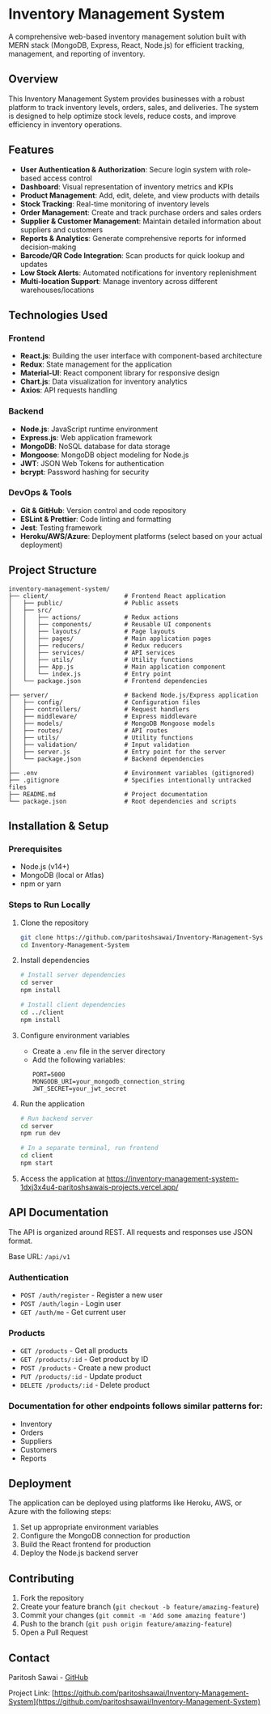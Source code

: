 # Inventory Management System

A comprehensive web-based inventory management solution built with MERN stack (MongoDB, Express, React, Node.js) for efficient tracking, management, and reporting of inventory.

## Overview

This Inventory Management System provides businesses with a robust platform to track inventory levels, orders, sales, and deliveries. The system is designed to help optimize stock levels, reduce costs, and improve efficiency in inventory operations.

## Features

- **User Authentication & Authorization**: Secure login system with role-based access control
- **Dashboard**: Visual representation of inventory metrics and KPIs
- **Product Management**: Add, edit, delete, and view products with details
- **Stock Tracking**: Real-time monitoring of inventory levels
- **Order Management**: Create and track purchase orders and sales orders
- **Supplier & Customer Management**: Maintain detailed information about suppliers and customers
- **Reports & Analytics**: Generate comprehensive reports for informed decision-making
- **Barcode/QR Code Integration**: Scan products for quick lookup and updates
- **Low Stock Alerts**: Automated notifications for inventory replenishment
- **Multi-location Support**: Manage inventory across different warehouses/locations

## Technologies Used

### Frontend
- **React.js**: Building the user interface with component-based architecture
- **Redux**: State management for the application
- **Material-UI**: React component library for responsive design
- **Chart.js**: Data visualization for inventory analytics
- **Axios**: API requests handling

### Backend
- **Node.js**: JavaScript runtime environment
- **Express.js**: Web application framework
- **MongoDB**: NoSQL database for data storage
- **Mongoose**: MongoDB object modeling for Node.js
- **JWT**: JSON Web Tokens for authentication
- **bcrypt**: Password hashing for security

### DevOps & Tools
- **Git & GitHub**: Version control and code repository
- **ESLint & Prettier**: Code linting and formatting
- **Jest**: Testing framework
- **Heroku/AWS/Azure**: Deployment platforms (select based on your actual deployment)

## Project Structure

```
inventory-management-system/
├── client/                     # Frontend React application
│   ├── public/                 # Public assets
│   ├── src/
│   │   ├── actions/            # Redux actions
│   │   ├── components/         # Reusable UI components
│   │   ├── layouts/            # Page layouts
│   │   ├── pages/              # Main application pages
│   │   ├── reducers/           # Redux reducers
│   │   ├── services/           # API services
│   │   ├── utils/              # Utility functions
│   │   ├── App.js              # Main application component
│   │   └── index.js            # Entry point
│   └── package.json            # Frontend dependencies
│
├── server/                     # Backend Node.js/Express application
│   ├── config/                 # Configuration files
│   ├── controllers/            # Request handlers
│   ├── middleware/             # Express middleware
│   ├── models/                 # MongoDB Mongoose models
│   ├── routes/                 # API routes
│   ├── utils/                  # Utility functions
│   ├── validation/             # Input validation
│   ├── server.js               # Entry point for the server
│   └── package.json            # Backend dependencies
│
├── .env                        # Environment variables (gitignored)
├── .gitignore                  # Specifies intentionally untracked files
├── README.md                   # Project documentation
└── package.json                # Root dependencies and scripts
```

## Installation & Setup

### Prerequisites
- Node.js (v14+)
- MongoDB (local or Atlas)
- npm or yarn

### Steps to Run Locally

1. Clone the repository
   ```bash
   git clone https://github.com/paritoshsawai/Inventory-Management-System.git
   cd Inventory-Management-System
   ```

2. Install dependencies
   ```bash
   # Install server dependencies
   cd server
   npm install

   # Install client dependencies
   cd ../client
   npm install
   ```

3. Configure environment variables
   - Create a `.env` file in the server directory
   - Add the following variables:
     ```
     PORT=5000
     MONGODB_URI=your_mongodb_connection_string
     JWT_SECRET=your_jwt_secret
     ```

4. Run the application
   ```bash
   # Run backend server
   cd server
   npm run dev

   # In a separate terminal, run frontend
   cd client
   npm start
   ```

5. Access the application at https://inventory-management-system-1dxj3x4u4-paritoshsawais-projects.vercel.app/

## API Documentation

The API is organized around REST. All requests and responses use JSON format.

Base URL: `/api/v1`

### Authentication
- `POST /auth/register` - Register a new user
- `POST /auth/login` - Login user
- `GET /auth/me` - Get current user

### Products
- `GET /products` - Get all products
- `GET /products/:id` - Get product by ID
- `POST /products` - Create a new product
- `PUT /products/:id` - Update product
- `DELETE /products/:id` - Delete product

### Documentation for other endpoints follows similar patterns for:
- Inventory
- Orders
- Suppliers
- Customers
- Reports

## Deployment

The application can be deployed using platforms like Heroku, AWS, or Azure with the following steps:

1. Set up appropriate environment variables
2. Configure the MongoDB connection for production
3. Build the React frontend for production
4. Deploy the Node.js backend server

## Contributing

1. Fork the repository
2. Create your feature branch (`git checkout -b feature/amazing-feature`)
3. Commit your changes (`git commit -m 'Add some amazing feature'`)
4. Push to the branch (`git push origin feature/amazing-feature`)
5. Open a Pull Request

## Contact

Paritosh Sawai - [GitHub](https://github.com/paritoshsawai)

Project Link: [https://github.com/paritoshsawai/Inventory-Management-System](https://github.com/paritoshsawai/Inventory-Management-System)
